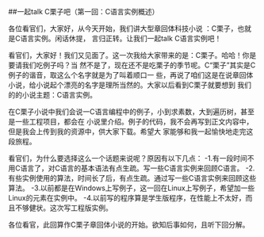 ##一起talk C栗子吧（第一回：C语言实例概述）

 各位看官们，大家好，从今天开始，我们讲大型章回体科技小说 ：C栗子，也就是C语言实例。闲话休提，
言归正转。让我们一起talk C语言实例吧！ 
 
 看官们，大家好！我们又见面了。这一次我给大家带来的是：C栗子。哈哈！你是要请我们吃例子吗？当
然不是了，现在还不是吃栗子的季节呢。C“栗子”其实是C例子的谐音，取这么个名字就是为了叫着顺口一
些，再说了咱们这是在说章回体小说，给小说起个漂亮的名字是理所当然的。大家以后看到C栗子就要想到
我们的的小说主题：C语言实例。 

 在C栗子小说中我们会说一C语言编程中的例子，小到求素数，大到遍历树，甚至是一些工程项目，都会在
小说里介绍。例子的代码，我不会再写到正文内容中，但是我会上传到我的资源中，供大家下载。希望大
家能够和我一起愉快地走完这段旅程。 

 看官们，为什么要选择这么一个话题来说呢？原因有以下几点： 
-1.有一段时间不用C语言了，对C语言的基本语法有点生疏。写一些C语言实例来回顾C语言。
-2.有些实例使用的算法，时间长了后，有点生疏。通过写一些C语言实例来回顾这些算法。
-3.以前都是在Windows上写例子，这一回在Linux上写例子，希望加一些Linux的元素在实例中。
-4.以前写的程序算是学生版程序，在性能上不太好，而且不够健状。这次写工程版实例。

 各位看官，此回算作C栗子章回体小说的开始。欲知后事如何，且听下回分解。 
